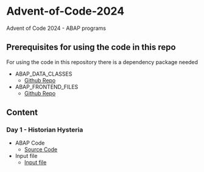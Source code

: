 # Advent-of-Code-2024
Advent of Code 2024 - ABAP programs

## Prerequisites for using the code in this repo
For using the code in this repository there is a dependency package needed
- ABAP_DATA_CLASSES
	- [Github Repo](https://github.com/MBartsch71/ABAP_DATA_CLASSES)
- ABAP_FRONTEND_FILES
	- [Github Repo](https://github.com/MBartsch71/abap-frontend-files)

## Content
### Day 1 - Historian Hysteria
- ABAP Code
	- [Source Code](src/ymbh_aoc_2024_day_1.prog.abap)
- Input file
    - [Input file](input-files/Day1/input.txt)





